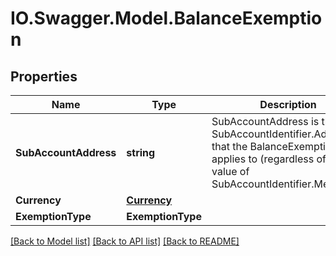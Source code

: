 # IO.Swagger.Model.BalanceExemption
## Properties

Name | Type | Description | Notes
------------ | ------------- | ------------- | -------------
**SubAccountAddress** | **string** | SubAccountAddress is the SubAccountIdentifier.Address that the BalanceExemption applies to (regardless of the value of SubAccountIdentifier.Metadata). | [optional] 
**Currency** | [**Currency**](Currency.md) |  | [optional] 
**ExemptionType** | **ExemptionType** |  | [optional] 

[[Back to Model list]](../README.md#documentation-for-models) [[Back to API list]](../README.md#documentation-for-api-endpoints) [[Back to README]](../README.md)

